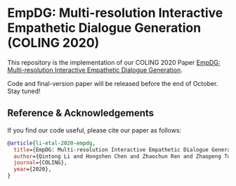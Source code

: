 # EmpDG: Multi-resolution Interactive Empathetic Dialogue Generation (COLING 2020)

This repository is the implementation of our COLING 2020 Paper [EmpDG: Multi-resolution Interactive Empathetic Dialogue Generation](https://github.com/qtli/EmpDG).


Code and final-version paper will be released before the end of October. Stay tuned!


## Reference & Acknowledgements

If you find our code useful, please cite our paper as follows:

```bibtex
@article{li-etal-2020-empdg,
  title={EmpDG: Multi-resolution Interactive Empathetic Dialogue Generation},
  author={Qintong Li and Hongshen Chen and Zhaochun Ren and Zhaopeng Tu and Zhumin Chen},
  journal={COLING},
  year={2020},
}
```








